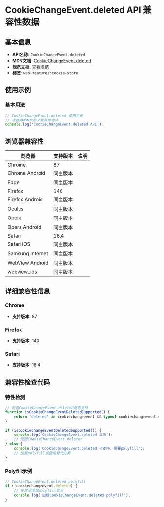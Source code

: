 # CookieChangeEvent.deleted API 兼容性数据

## 基本信息

- **API名称**: `CookieChangeEvent.deleted`
- **MDN文档**: [CookieChangeEvent.deleted](https://developer.mozilla.org/docs/Web/API/CookieChangeEvent/deleted)
- **规范文档**: [查看规范](https://cookiestore.spec.whatwg.org/#dom-cookiechangeevent-deleted)
- **标签**: `web-features:cookie-store`

## 使用示例

### 基本用法

```javascript
// CookieChangeEvent.deleted 使用示例
// 请查阅MDN文档了解具体用法
console.log('CookieChangeEvent.deleted API');
```

## 浏览器兼容性

| 浏览器 | 支持版本 | 说明 |
|--------|----------|------|
| Chrome | 87 |  |
| Chrome Android | 同主版本 |  |
| Edge | 同主版本 |  |
| Firefox | 140 |  |
| Firefox Android | 同主版本 |  |
| Oculus | 同主版本 |  |
| Opera | 同主版本 |  |
| Opera Android | 同主版本 |  |
| Safari | 18.4 |  |
| Safari iOS | 同主版本 |  |
| Samsung Internet | 同主版本 |  |
| WebView Android | 同主版本 |  |
| webview_ios | 同主版本 |  |

## 详细兼容性信息

### Chrome

- **支持版本**: 87

### Firefox

- **支持版本**: 140

### Safari

- **支持版本**: 18.4

## 兼容性检查代码

### 特性检测

```javascript
// 检查CookieChangeEvent.deleted是否支持
function isCookieChangeEventDeletedSupported() {
    return 'deleted' in cookiechangeevent && typeof cookiechangeevent.deleted === 'function';
}

if (isCookieChangeEventDeletedSupported()) {
    console.log('CookieChangeEvent.deleted 支持');
    // 使用CookieChangeEvent.deleted
} else {
    console.log('CookieChangeEvent.deleted 不支持，需要polyfill');
    // 加载polyfill或使用替代方案
}
```

### Polyfill示例

```javascript
// CookieChangeEvent.deleted polyfill
if (!cookiechangeevent.deleted) {
    // 在这里添加polyfill实现
    console.log('加载CookieChangeEvent.deleted polyfill');
}
```

